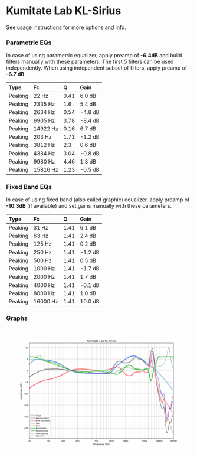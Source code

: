 # Kumitate Lab KL-Sirius
See [usage instructions](https://github.com/jaakkopasanen/AutoEq#usage) for more options and info.

### Parametric EQs
In case of using parametric equalizer, apply preamp of **-6.4dB** and build filters manually
with these parameters. The first 5 filters can be used independently.
When using independent subset of filters, apply preamp of **-6.7 dB**.

| Type    | Fc       |    Q | Gain    |
|:--------|:---------|:-----|:--------|
| Peaking | 22 Hz    | 0.41 | 6.0 dB  |
| Peaking | 2335 Hz  | 1.6  | 5.4 dB  |
| Peaking | 2634 Hz  | 0.54 | -4.8 dB |
| Peaking | 6905 Hz  | 3.78 | -8.4 dB |
| Peaking | 14922 Hz | 0.16 | 6.7 dB  |
| Peaking | 203 Hz   | 1.71 | -1.2 dB |
| Peaking | 3812 Hz  | 2.3  | 0.6 dB  |
| Peaking | 4384 Hz  | 3.04 | -0.8 dB |
| Peaking | 9980 Hz  | 4.46 | 1.3 dB  |
| Peaking | 15816 Hz | 1.23 | -0.5 dB |

### Fixed Band EQs
In case of using fixed band (also called graphic) equalizer, apply preamp of **-10.3dB**
(if available) and set gains manually with these parameters.

| Type    | Fc       |    Q | Gain    |
|:--------|:---------|:-----|:--------|
| Peaking | 31 Hz    | 1.41 | 6.1 dB  |
| Peaking | 63 Hz    | 1.41 | 2.4 dB  |
| Peaking | 125 Hz   | 1.41 | 0.2 dB  |
| Peaking | 250 Hz   | 1.41 | -1.2 dB |
| Peaking | 500 Hz   | 1.41 | 0.5 dB  |
| Peaking | 1000 Hz  | 1.41 | -1.7 dB |
| Peaking | 2000 Hz  | 1.41 | 1.7 dB  |
| Peaking | 4000 Hz  | 1.41 | -0.1 dB |
| Peaking | 8000 Hz  | 1.41 | 1.0 dB  |
| Peaking | 16000 Hz | 1.41 | 10.0 dB |

### Graphs
![](./Kumitate%20Lab%20KL-Sirius.png)